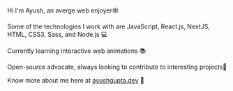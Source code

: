 Hi I'm Ayush, an averge web enjoyer🕸️

Some of the technologies I work with are JavaScript, React.js, NextJS, HTML, CSS3, Sass, and Node.js 💻

Currently learning interactive web animations 📚

Open-source advocate, always looking to contribute to interesting projects🌱

Know more about me here at [ayushgupta.dev](https://ayushgupta.dev) 🚀
